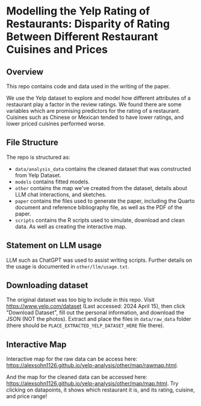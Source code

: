 # Modelling the Yelp Rating of Restaurants: Disparity of Rating Between Different Restaurant Cuisines and Prices

## Overview

This repo contains code and data used in the writing of the paper.

We use the Yelp dataset to explore and model how different attributes of a restaurant play a factor in the review ratings. We found there are some variables which are promising predictors for the rating of a restaurant. Cuisines such as Chinese or Mexican tended to have lower ratings, and lower priced cuisines performed worse.

## File Structure

The repo is structured as:

-   `data/analysis_data` contains the cleaned dataset that was constructed from Yelp Dataset.
-   `models` contains fitted models.
-   `other` contains the map we've created from the dataset, details about LLM chat interactions, and sketches.
-   `paper` contains the files used to generate the paper, including the Quarto document and reference bibliography file, as well as the PDF of the paper.
-   `scripts` contains the R scripts used to simulate, download and clean data. As well as creating the interactive map.

## Statement on LLM usage

LLM such as ChatGPT was used to assist writing scripts. Further details on the usage is documented in `other/llm/usage.txt`.

## Downloading dataset

The original dataset was too big to include in this repo. Visit <https://www.yelp.com/dataset> (Last accessed: 2024 April 15), then click "Download Dataset", fill out the personal information, and download the JSON (NOT the photos). Extract and place the files in `data/raw_data` folder (there should be `PLACE_EXTRACTED_YELP_DATASET_HERE` file there).

## Interactive Map

Interactive map for the raw data can be access here: <https://alexsohn1126.github.io/yelp-analysis/other/map/rawmap.html>.

And the map for the cleaned data can be accessed here: <https://alexsohn1126.github.io/yelp-analysis/other/map/map.html>. Try clicking on datapoints, it shows which restaurant it is, and its rating, cuisine, and price range!
